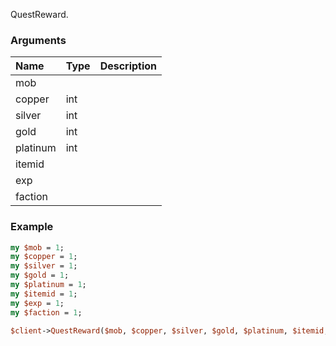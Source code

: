 QuestReward.
### Arguments
**Name**|**Type**|**Description**
:---|:---|:---
mob||
copper|int|
silver|int|
gold|int|
platinum|int|
itemid||
exp||
faction||

### Example

```perl
my $mob = 1;
my $copper = 1;
my $silver = 1;
my $gold = 1;
my $platinum = 1;
my $itemid = 1;
my $exp = 1;
my $faction = 1;

$client->QuestReward($mob, $copper, $silver, $gold, $platinum, $itemid, $exp, $faction); # Returns void
```